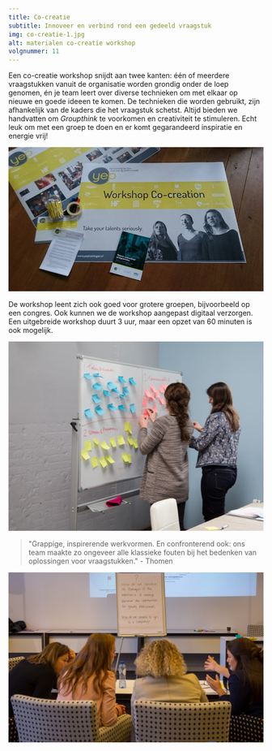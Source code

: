 ```yaml
---
title: Co-creatie
subtitle: Innoveer en verbind rond een gedeeld vraagstuk
img: co-creatie-1.jpg
alt: materialen co-creatie workshop
volgnummer: 11
---
```


Een co-creatie workshop snijdt aan twee kanten: één of meerdere vraagstukken vanuit de organisatie worden grondig onder de loep genomen, én je team leert over diverse technieken om met elkaar op nieuwe en goede ideeen te komen. De technieken die worden gebruikt, zijn afhankelijk van de kaders die het vraagstuk schetst. Altijd bieden we handvatten om <em>Groupthink</em> te voorkomen en creativiteit te stimuleren. Echt leuk om met een groep te doen en er komt gegarandeerd inspiratie en energie vrij!

 ![Materialen Yep co-creatie workshop](./co-creatie-4.jpg)

De workshop leent zich ook goed voor grotere groepen, bijvoorbeeld op een congres. Ook kunnen we de workshop aangepast digitaal verzorgen. Een uitgebreide workshop duurt 3 uur, maar een opzet van 60 minuten is ook mogelijk. 

 ![2 dames staan bij bord vol post-its en maken een indeling](./co-creatie-3.jpg)

> "Grappige, inspirerende werkvormen. En confronterend ook: ons team maakte zo ongeveer alle klassieke fouten bij het bedenken van oplossingen voor vraagstukken." - Thomen

 ![4 vrouwen voeren een energiek gesprek voor een bord met 2 vraagstukken erop](./co-creatie-2.jpg)